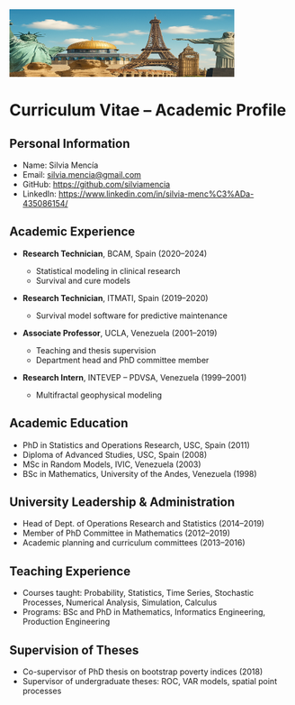 <!DOCTYPE html>
<html lang="es">

<body>

  <div class="contenedor imagen-reducida">
    <img src="foto_github.png" alt="Monumentos del mundo" class="imagen-reducida" width="400" height="120">
  </div>

</body>
</html>

# Curriculum Vitae – Academic Profile 

## Personal Information

- Name: Silvia Mencía
- Email: silvia.mencia@gmail.com  
- GitHub: https://github.com/silviamencia 
- LinkedIn: https://www.linkedin.com/in/silvia-menc%C3%ADa-435086154/

## Academic Experience

- **Research Technician**, BCAM, Spain (2020–2024)  
  - Statistical modeling in clinical research  
  - Survival and cure models  

- **Research Technician**, ITMATI, Spain (2019–2020)  
  - Survival model software for predictive maintenance  

- **Associate Professor**, UCLA, Venezuela (2001–2019)  
  - Teaching and thesis supervision  
  - Department head and PhD committee member  

- **Research Intern**, INTEVEP – PDVSA, Venezuela (1999–2001)  
  - Multifractal geophysical modeling  

## Academic Education

- PhD in Statistics and Operations Research, USC, Spain (2011)  
- Diploma of Advanced Studies, USC, Spain (2008)  
- MSc in Random Models, IVIC, Venezuela (2003)  
- BSc in Mathematics, University of the Andes, Venezuela (1998)  

## University Leadership & Administration

- Head of Dept. of Operations Research and Statistics (2014–2019)  
- Member of PhD Committee in Mathematics (2012–2019)  
- Academic planning and curriculum committees (2013–2016)  

## Teaching Experience

- Courses taught: Probability, Statistics, Time Series, Stochastic Processes, Numerical Analysis, Simulation, Calculus  
- Programs: BSc and PhD in Mathematics, Informatics Engineering, Production Engineering  

## Supervision of Theses

- Co-supervisor of PhD thesis on bootstrap poverty indices (2018)  
- Supervisor of undergraduate theses: ROC, VAR models, spatial point processes 

